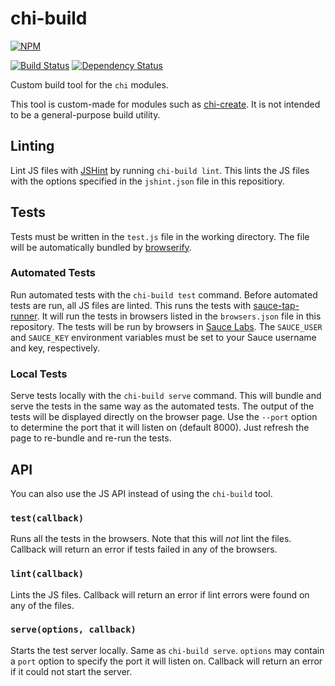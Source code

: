 # chi-build

[![NPM](https://nodei.co/npm/chi-build.png?compact=true)](https://nodei.co/npm/chi-build/)

[![Build Status](https://drone.io/github.com/conradz/chi-build/status.png)](https://drone.io/github.com/conradz/chi-build/latest)
[![Dependency Status](https://gemnasium.com/conradz/chi-build.png)](https://gemnasium.com/conradz/chi-build)

Custom build tool for the `chi` modules.

This tool is custom-made for modules such as
[chi-create](https://github.com/conradz/chi-create). It is not intended to be a
general-purpose build utility.

## Linting

Lint JS files with [JSHint](http://jshint.com/) by running `chi-build lint`.
This lints the JS files with the options specified in the `jshint.json` file in
this repositiory.

## Tests

Tests must be written in the `test.js` file in the working directory. The file
will be automatically bundled by
[browserify](https://github.com/substack/node-browserify).

### Automated Tests

Run automated tests with the `chi-build test` command. Before automated tests
are run, all JS files are linted. This runs the tests with
[sauce-tap-runner](https://github.com/conradz/sauce-tap-runner). It will run the
tests in browsers listed in the `browsers.json` file in this repository. The
tests will be run by browsers in [Sauce Labs](https://saucelabs.com/). The
`SAUCE_USER` and `SAUCE_KEY` environment variables must be set to your Sauce
username and key, respectively.

### Local Tests

Serve tests locally with the `chi-build serve` command. This will bundle and
serve the tests in the same way as the automated tests. The output of the tests
will be displayed directly on the browser page. Use the `--port` option to
determine the port that it will listen on (default 8000). Just refresh the page
to re-bundle and re-run the tests.

## API

You can also use the JS API instead of using the `chi-build` tool.

### `test(callback)`

Runs all the tests in the browsers. Note that this will *not* lint the files.
Callback will return an error if tests failed in any of the browsers.

### `lint(callback)`

Lints the JS files. Callback will return an error if lint errors were found on
any of the files.

### `serve(options, callback)`

Starts the test server locally. Same as `chi-build serve`. `options` may contain
a `port` option to specify the port it will listen on. Callback will return an
error if it could not start the server.